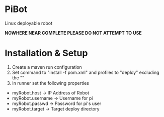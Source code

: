 # PiBot
Linux deployable robot

**NOWHERE NEAR COMPLETE PLEASE DO NOT ATTEMPT TO USE**

# Installation & Setup

1. Create a maven run configuration
2. Set command to "install -f pom.xml" and profiles to "deploy" excluding the ""
3. In runner set the following properties
- myRobot.host -> IP Address of Robot
- myRobot.username -> Username for pi
- myRobot.passwd -> Password for pi's user
- myRobot.target -> Target deploy directory

